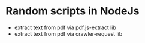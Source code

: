# Random scripts in NodeJs

- extract text from pdf via pdf.js-extract lib
- extract text from pdf via crawler-request lib
